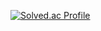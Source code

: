 [![Solved.ac Profile](http://mazandi.herokuapp.com/api?handle=qpalzmxn)](https://solved.ac/qpalzmxn)
